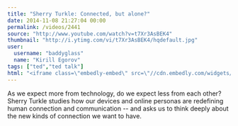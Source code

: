 ```yaml
---
title: "Sherry Turkle: Connected, but alone?"
date: 2014-11-08 21:27:04 00:00
permalink: /videos/2441
source: "http://www.youtube.com/watch?v=t7Xr3AsBEK4"
thumbnail: "http://i.ytimg.com/vi/t7Xr3AsBEK4/hqdefault.jpg"
user:
  username: "baddyglass"
  name: "Kirill Egorov"
tags: ["ted","ted talk"]
html: "<iframe class=\"embedly-embed\" src=\"//cdn.embedly.com/widgets/media.html?src=http%3A%2F%2Fwww.youtube.com%2Fembed%2Ft7Xr3AsBEK4%3Fwmode%3Dtransparent%26feature%3Doembed&wmode=transparent&url=http%3A%2F%2Fwww.youtube.com%2Fwatch%3Fv%3Dt7Xr3AsBEK4&image=http%3A%2F%2Fi.ytimg.com%2Fvi%2Ft7Xr3AsBEK4%2Fhqdefault.jpg&key=daaebf4d9cdd46779200162d0ca86e20&type=text%2Fhtml&schema=youtube\" width=\"854\" height=\"480\" scrolling=\"no\" frameborder=\"0\" allowfullscreen></iframe>"
---
```


As we expect more from technology, do we expect less from each other? Sherry Turkle studies how our devices and online personas are redefining human connection and communication -- and asks us to think deeply about the new kinds of connection we want to have.